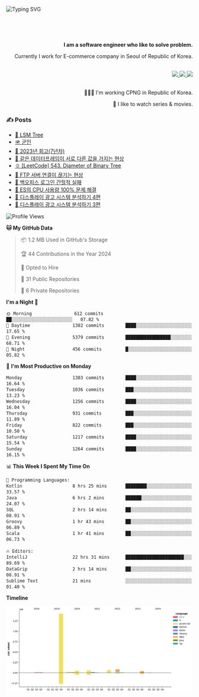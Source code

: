 ![Typing SVG](https://readme-typing-svg.herokuapp.com/?lines=Hello,+I'm+Changkwon+😎&height=150&width=1024&size=40&color=458588&background=282828&center=true&vCenter=true&multiline=false&duration=2000&pause=0)

<div align=right>
  <br/>
  <br/>  
  <br/>
  
  **I am a software engineer who like to solve problem.**<br/>
  
  Currently I work for E-commerce company in Seoul of Republic of Korea.<br/>
  <br/>

  <a href="https://www.linkedin.com/in/spearkkk/" target="_blank">
    <img src="https://img.shields.io/badge/LinkedIn-305D61.svg?&style=for-the-badge&logo=linkedin&logoColor=ffffff&labelColor=305D61&logoWidth=20"/>
  </a>
  <a href="http://spearkkk.dev/en/resume/" target="_blank">
    <img src="https://img.shields.io/badge/resume-305D61.svg?&style=for-the-badge&logo=ReadtheDocs&logoColor=ffffff&labelColor=305D61&logoWidth=20"/>
  </a>
  <a href="https://spearkkk.dev/" target="_blank">
    <img src="https://img.shields.io/badge/blog-305D61.svg?&style=for-the-badge&logo=ReadtheDocs&logoColor=ffffff&labelColor=305D61&logoWidth=20"/>
  </a>
  
  <br/>
  <br/>
  
  👨🏼‍💻 I'm working CPNG in Republic of Korea.
  <br/>
  
  🍿 I like to watch series & movies.
  <br/>

</div>
  
<div align=left>
  
  <div>
    
  ### ✍️ Posts
    
  </div>
  
  <!-- BLOGPOSTS:START -->
- [🌽 LSM Tree](https://spearkkk.dev/lsm-tree)
- [🪖 군인](https://spearkkk.dev/soldier)
- [📝 2023년 회고(7년차)](https://spearkkk.dev/7%EB%85%84%EC%B0%A8-%ED%9A%8C%EA%B3%A0)
- [🍞 같은 데이터프레임이 서로 다른 값을 가지는 현상](https://spearkkk.dev/two-dataframe-have-another-value)
- [🫑 [LeetCode] 543. Diameter of Binary Tree](https://spearkkk.dev/leetcode-543-diameter-of-binary-tree)
- [🍂 FTP 서버 연결이 끊기는 현상](https://spearkkk.dev/ftp-server-connection-failure)
- [🍆 백오피스 로그인 간헐적 실패](https://spearkkk.dev/back-office-login-failure)
- [🧄 ES의 CPU 사용량 100% 문제 해결](https://spearkkk.dev/es-cpu-100-trouble-shooting)
- [🍈 디스플레이 광고 시스템 분석하기 4편](https://spearkkk.dev/display-advertising-system-analysis-4)
- [🍊 디스플레이 광고 시스템 분석하기 3편](https://spearkkk.dev/display-advertising-system-analysis-3)
<!-- BLOGPOSTS:END -->

  
<!--START_SECTION:waka-->
![Profile Views](http://img.shields.io/badge/Profile%20Views-3-blue)

**🐱 My GitHub Data** 

> 📦 1.2 MB Used in GitHub's Storage 
 > 
> 🏆 44 Contributions in the Year 2024
 > 
> 💼 Opted to Hire
 > 
> 📜 31 Public Repositories 
 > 
> 🔑 6 Private Repositories 
 > 
**I'm a Night 🦉** 

```text
🌞 Morning                612 commits         ██░░░░░░░░░░░░░░░░░░░░░░░   07.82 % 
🌆 Daytime                1382 commits        ████░░░░░░░░░░░░░░░░░░░░░   17.65 % 
🌃 Evening                5379 commits        █████████████████░░░░░░░░   68.71 % 
🌙 Night                  456 commits         █░░░░░░░░░░░░░░░░░░░░░░░░   05.82 % 
```
📅 **I'm Most Productive on Monday** 

```text
Monday                   1303 commits        ████░░░░░░░░░░░░░░░░░░░░░   16.64 % 
Tuesday                  1036 commits        ███░░░░░░░░░░░░░░░░░░░░░░   13.23 % 
Wednesday                1256 commits        ████░░░░░░░░░░░░░░░░░░░░░   16.04 % 
Thursday                 931 commits         ███░░░░░░░░░░░░░░░░░░░░░░   11.89 % 
Friday                   822 commits         ███░░░░░░░░░░░░░░░░░░░░░░   10.50 % 
Saturday                 1217 commits        ████░░░░░░░░░░░░░░░░░░░░░   15.54 % 
Sunday                   1264 commits        ████░░░░░░░░░░░░░░░░░░░░░   16.15 % 
```


📊 **This Week I Spent My Time On** 

```text
💬 Programming Languages: 
Kotlin                   8 hrs 25 mins       ████████░░░░░░░░░░░░░░░░░   33.57 % 
Java                     6 hrs 2 mins        ██████░░░░░░░░░░░░░░░░░░░   24.07 % 
SQL                      2 hrs 14 mins       ██░░░░░░░░░░░░░░░░░░░░░░░   08.91 % 
Groovy                   1 hr 43 mins        ██░░░░░░░░░░░░░░░░░░░░░░░   06.89 % 
Scala                    1 hr 41 mins        ██░░░░░░░░░░░░░░░░░░░░░░░   06.73 % 

🔥 Editors: 
IntelliJ                 22 hrs 31 mins      ██████████████████████░░░   89.69 % 
DataGrip                 2 hrs 14 mins       ██░░░░░░░░░░░░░░░░░░░░░░░   08.91 % 
Sublime Text             21 mins             ░░░░░░░░░░░░░░░░░░░░░░░░░   01.40 % 
```

**Timeline**

![Lines of Code chart](https://raw.githubusercontent.com/spearkkk/spearkkk/main/assets/bar_graph.png)


<!--END_SECTION:waka-->
</div>

